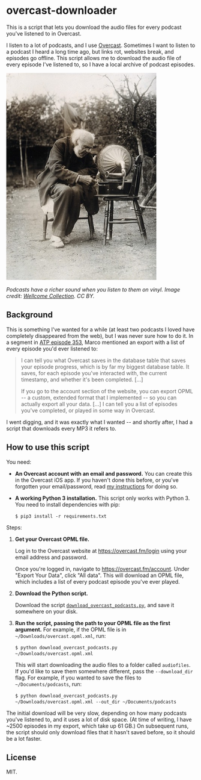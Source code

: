 # overcast-downloader

This is a script that lets you download the audio files for every podcast you've listened to in Overcast.

I listen to a lot of podcasts, and I use [Overcast].
Sometimes I want to listen to a podcast I heard a long time ago, but links rot, websites break, and episodes go offline.
This script allows me to download the audio file of every episode I've listened to, so I have a local archive of podcast episodes.

[Overcast]: https://overcast.fm/

![An old man sitting on a chair outdoors, listening to a record player.](record_player.jpg)

*Podcasts have a richer sound when you listen to them on vinyl. Image credit: <a href="https://wellcomecollection.org/works/n7cthawx">Wellcome Collection</a>. CC BY.*



## Background

This is something I've wanted for a while (at least two podcasts I loved have completely disappeared from the web), but I was never sure how to do it.
In a segment in [ATP episode 353][atp353], Marco mentioned an export with a list of every episode you'd ever listened to:

> I can tell you what Overcast saves in the database table that saves your episode progress, which is by far my biggest database table.
> It saves, for each episode you've interacted with, the current timestamp, and whether it's been completed. […]
>
> If you go to the account section of the website, you can export OPML -- a custom, extended format that I implemented -- so you can actually export all your data. […]
> I can tell you a list of episodes you've completed, or played in some way in Overcast.

I went digging, and it was exactly what I wanted -- and shortly after, I had a script that downloads every MP3 it refers to.

[atp353]: https://overcast.fm/+R7DWLpsnY/1:40:21



## How to use this script

You need:

*   **An Overcast account with an email and password.**
    You can create this in the Overcast iOS app.
    If you haven't done this before, or you've forgotten your email/password, read [my instructions](add_email_password) for doing so.

*   **A working Python 3 installation.**
    This script only works with Python 3.
    You need to install dependencies with pip:

    ```console
    $ pip3 install -r requirements.txt
    ```

Steps:

1.  **Get your Overcast OPML file.**

    Log in to the Overcast website at <https://overcast.fm/login> using your email address and password.

    Once you're logged in, navigate to <https://overcast.fm/account>.
    Under "Export Your Data", click "All data".
    This will download an OPML file, which includes a list of every podcast episode you've ever played.

2.  **Download the Python script.**

    Download the script [`download_overcast_podcasts.py`](download_overcast_podcasts.py), and save it somewhere on your disk.

3.  **Run the script, passing the path to your OPML file as the first argument.**
    For example, if the OPML file is in `~/Downloads/overcast.opml.xml`, run:

    ```console
    $ python download_overcast_podcasts.py ~/Downloads/overcast.opml.xml
    ```

    This will start downloading the audio files to a folder called `audiofiles`.
    If you'd like to save them somewhere different, pass the `--download_dir` flag.
    For example, if you wanted to save the files to `~/Documents/podcasts`, run:

    ```console
    $ python download_overcast_podcasts.py ~/Downloads/overcast.opml.xml --out_dir ~/Documents/podcasts
    ```

The initial download will be very slow, depending on how many podcasts you've listened to, and it uses a lot of disk space.
(At time of writing, I have ~2500 episodes in my export, which take up 61 GB.)
On subsequent runs, the script should only download files that it hasn't saved before, so it should be a lot faster.



## License

MIT.
